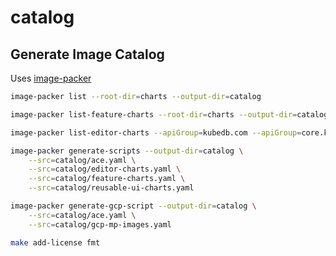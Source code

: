 # catalog

## Generate Image Catalog

Uses [image-packer](https://github.com/kmodules/image-packer)

```bash
image-packer list --root-dir=charts --output-dir=catalog

image-packer list-feature-charts --root-dir=charts --output-dir=catalog

image-packer list-editor-charts --apiGroup=kubedb.com --apiGroup=core.kubestash.com --output-dir=catalog

image-packer generate-scripts --output-dir=catalog \
    --src=catalog/ace.yaml \
    --src=catalog/editor-charts.yaml \
    --src=catalog/feature-charts.yaml \
    --src=catalog/reusable-ui-charts.yaml

image-packer generate-gcp-script --output-dir=catalog \
    --src=catalog/ace.yaml \
    --src=catalog/gcp-mp-images.yaml

make add-license fmt
```
